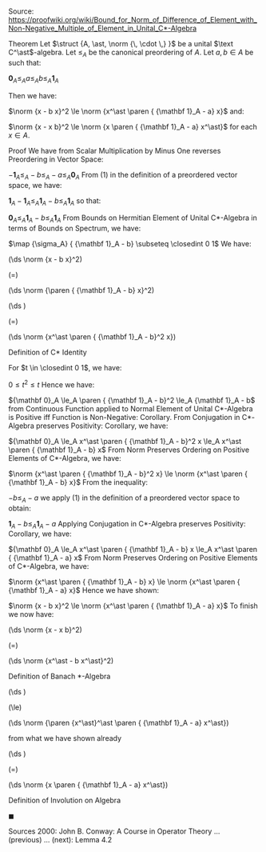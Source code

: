 # 

Source: https://proofwiki.org/wiki/Bound_for_Norm_of_Difference_of_Element_with_Non-Negative_Multiple_of_Element_in_Unital_C*-Algebra

Theorem
Let $\struct {A, \ast, \norm {\, \cdot \,} }$ be a unital $\text C^\ast$-algebra. 
Let $\le_A$ be the canonical preordering of $A$.
Let $a, b \in A$ be such that:

${\mathbf 0}_A \le_A a \le_A b \le_A {\mathbf 1}_A$

Then we have:

$\norm {x - b x}^2 \le \norm {x^\ast \paren { {\mathbf 1}_A - a} x}$
and:

$\norm {x - x b}^2 \le \norm {x \paren { {\mathbf 1}_A - a} x^\ast}$
for each $x \in A$. 


Proof
We have from Scalar Multiplication by Minus One reverses Preordering in Vector Space:

$-{\mathbf 1}_A \le_A -b \le_A -a \le_A {\mathbf 0}_A$
From $(1)$ in the definition of a preordered vector space, we have:

${\mathbf 1}_A - {\mathbf 1}_A \le_A {\mathbf 1}_A - b \le_A {\mathbf 1}_A$
so that:

${\mathbf 0}_A \le_A {\mathbf 1}_A - b \le_A {\mathbf 1}_A$
From Bounds on Hermitian Element of Unital C*-Algebra in terms of Bounds on Spectrum, we have:

$\map {\sigma_A} { {\mathbf 1}_A - b} \subseteq \closedint 0 1$
We have:














\(\ds \norm {x - b x}^2\)

\(=\)







\(\ds \norm {\paren { {\mathbf 1}_A - b} x}^2\)




















\(\ds \)

\(=\)







\(\ds \norm {x^\ast \paren { {\mathbf 1}_A - b}^2 x}\)





Definition of C* Identity



For $t \in \closedint 0 1$, we have:

$0 \le t^2 \le t$
Hence we have:

${\mathbf 0}_A \le_A \paren { {\mathbf 1}_A - b}^2 \le_A {\mathbf 1}_A - b$
from Continuous Function applied to Normal Element of Unital C*-Algebra is Positive iff Function is Non-Negative: Corollary.
From Conjugation in C*-Algebra preserves Positivity: Corollary, we have:

${\mathbf 0}_A \le_A x^\ast \paren { {\mathbf 1}_A - b}^2 x \le_A x^\ast \paren { {\mathbf 1}_A - b} x$
From Norm Preserves Ordering on Positive Elements of C*-Algebra, we have:

$\norm {x^\ast \paren { {\mathbf 1}_A - b}^2 x} \le \norm {x^\ast \paren { {\mathbf 1}_A - b} x}$
From the inequality:

$-b \le_A -a$
we apply $(1)$ in the definition of a preordered vector space to obtain:

${\mathbf 1}_A - b \le_A {\mathbf 1}_A - a$
Applying Conjugation in C*-Algebra preserves Positivity: Corollary, we have:

${\mathbf 0}_A \le_A x^\ast \paren { {\mathbf 1}_A - b} x \le_A x^\ast \paren { {\mathbf 1}_A - a} x$
From Norm Preserves Ordering on Positive Elements of C*-Algebra, we have:

$\norm {x^\ast \paren { {\mathbf 1}_A - b} x} \le \norm {x^\ast \paren { {\mathbf 1}_A - a} x}$
Hence we have shown:

$\norm {x - b x}^2 \le \norm {x^\ast \paren { {\mathbf 1}_A - a} x}$
To finish we now have:














\(\ds \norm {x - x b}^2\)

\(=\)







\(\ds \norm {x^\ast - b x^\ast}^2\)





Definition of Banach *-Algebra














\(\ds \)

\(\le\)







\(\ds \norm {\paren {x^\ast}^\ast \paren { {\mathbf 1}_A - a} x^\ast}\)





from what we have shown already














\(\ds \)

\(=\)







\(\ds \norm {x \paren { {\mathbf 1}_A - a} x^\ast}\)





Definition of Involution on Algebra



$\blacksquare$


Sources
2000: John B. Conway: A Course in Operator Theory ... (previous) ... (next): Lemma $4.2$




